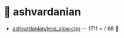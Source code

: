 # 👤 ashvardanian

- [ashvardanian/less_slow.cpp](https://github.com/ashvardanian/less_slow.cpp) — 1711 ⭐️ / 68 🍴
